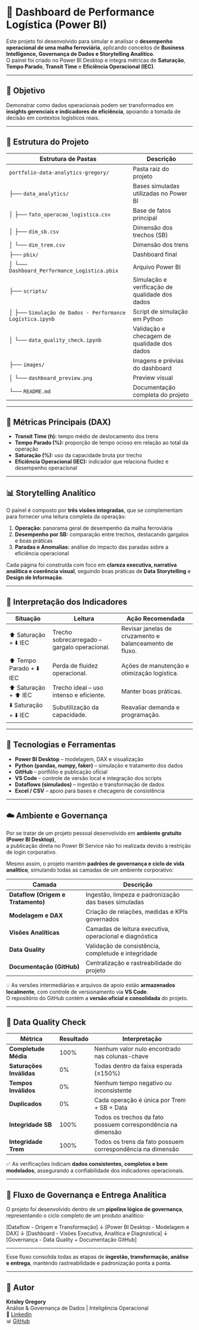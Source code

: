 # 🚂 Dashboard de Performance Logística (Power BI)

Este projeto foi desenvolvido para simular e analisar o **desempenho operacional de uma malha ferroviária**, aplicando conceitos de **Business Intelligence, Governança de Dados e Storytelling Analítico**.  
O painel foi criado no Power BI Desktop e integra métricas de **Saturação**, **Tempo Parado**, **Transit Time** e **Eficiência Operacional (IEC)**.

---

## 🎯 Objetivo
Demonstrar como dados operacionais podem ser transformados em **insights gerenciais e indicadores de eficiência**, apoiando a tomada de decisão em contextos logísticos reais.                

---

## 🧱 Estrutura do Projeto

| Estrutura de Pastas | Descrição |
|----------------------|------------|
| `portfolio-data-analytics-gregory/` | Pasta raiz do projeto |
| ├── `data_analytics/` | Bases simuladas utilizadas no Power BI |
| │ ├── `fato_operacao_logistica.csv` | Base de fatos principal |
| │ ├── `dim_sb.csv` | Dimensão dos trechos (SB) |
| │ └── `dim_trem.csv` | Dimensão dos trens |
| ├── `pbix/` | Dashboard final |
| │ └── `Dashboard_Performance_Logistica.pbix` | Arquivo Power BI |
| ├── `scripts/` | Simulação e verificação de qualidade dos dados |
| │ ├── `Simulação de Dados - Performance Logística.ipynb` | Script de simulação em Python |
| │ └── `data_quality_check.ipynb` | Validação e checagem de qualidade dos dados |
| ├── `images/` | Imagens e prévias do dashboard |
| │ └── `dashboard_preview.png` | Preview visual |
| └── `README.md` | Documentação completa do projeto |

---

## 🧮 Métricas Principais (DAX)
- **Transit Time (h):** tempo médio de deslocamento dos trens  
- **Tempo Parado (%):** proporção de tempo ocioso em relação ao total da operação  
- **Saturação (%):** uso da capacidade bruta por trecho  
- **Eficiência Operacional (IEC):** indicador que relaciona fluidez e desempenho operacional  

---

## 📊 Storytelling Analítico
O painel é composto por **três visões integradas**, que se complementam para fornecer uma leitura completa da operação:

1. **Operação:** panorama geral de desempenho da malha ferroviária  
2. **Desempenho por SB:** comparação entre trechos, destacando gargalos e boas práticas  
3. **Paradas e Anomalias:** análise do impacto das paradas sobre a eficiência operacional  

Cada página foi construída com foco em **clareza executiva, narrativa analítica e coerência visual**, seguindo boas práticas de **Data Storytelling** e **Design de Informação**.

---

## 🧠 Interpretação dos Indicadores

| Situação | Leitura | Ação Recomendada |
|-----------|----------|------------------|
| ⬆️ Saturação + ⬇️ IEC | Trecho sobrecarregado – gargalo operacional. | Revisar janelas de cruzamento e balanceamento de fluxo. |
| ⬆️ Tempo Parado + ⬇️ IEC | Perda de fluidez operacional. | Ações de manutenção e otimização logística. |
| ⬆️ Saturação + ⬆️ IEC | Trecho ideal – uso intenso e eficiente. | Manter boas práticas. |
| ⬇️ Saturação + ⬇️ IEC | Subutilização da capacidade. | Reavaliar demanda e programação. |

---

## 🧩 Tecnologias e Ferramentas
- **Power BI Desktop** – modelagem, DAX e visualização  
- **Python (pandas, numpy, faker)** – simulação e tratamento dos dados  
- **GitHub** – portfólio e publicação oficial  
- **VS Code** – controle de versão local e integração dos scripts  
- **Dataflows (simulados)** – ingestão e transformação de dados  
- **Excel / CSV** – apoio para bases e checagens de consistência  

---

## ☁️ Ambiente e Governança

Por se tratar de um projeto pessoal desenvolvido em **ambiente gratuito (Power BI Desktop)**,  
a publicação direta no Power BI Service não foi realizada devido à restrição de login corporativo.  

Mesmo assim, o projeto mantém **padrões de governança e ciclo de vida analítico**, simulando todas as camadas de um ambiente corporativo:

| Camada | Descrição |
|---------|------------|
| **Dataflow (Origem e Tratamento)** | Ingestão, limpeza e padronização das bases simuladas |
| **Modelagem e DAX** | Criação de relações, medidas e KPIs governados |
| **Visões Analíticas** | Camadas de leitura executiva, operacional e diagnóstica |
| **Data Quality** | Validação de consistência, completude e integridade |
| **Documentação (GitHub)** | Centralização e rastreabilidade do projeto |

💡 As versões intermediárias e arquivos de apoio estão **armazenados localmente**, com controle de versionamento via **VS Code**.  
O repositório do GitHub contém a **versão oficial e consolidada** do projeto.

---

## 🧹 Data Quality Check

| Métrica | Resultado | Interpretação |
|----------|------------|----------------|
| **Completude Média** | 100% | Nenhum valor nulo encontrado nas colunas-chave |
| **Saturações Inválidas** | 0% | Todas dentro da faixa esperada (≤150%) |
| **Tempos Inválidos** | 0% | Nenhum tempo negativo ou inconsistente |
| **Duplicados** | 0% | Cada operação é única por Trem + SB + Data |
| **Integridade SB** | 100% | Todos os trechos da fato possuem correspondência na dimensão |
| **Integridade Trem** | 100% | Todos os trens da fato possuem correspondência na dimensão |

✅ As verificações indicam **dados consistentes, completos e bem modelados**, assegurando a confiabilidade dos indicadores operacionais.

---

## 🔄 Fluxo de Governança e Entrega Analítica

O projeto foi desenvolvido dentro de um **pipeline lógico de governança**, representando o ciclo completo de um produto analítico:

[Dataflow - Origem e Transformação]
↓
[Power BI Desktop - Modelagem e DAX]
↓
[Dashboard - Visões Executiva, Analítica e Diagnóstica]
↓
[Governança - Data Quality + Documentação GitHub]

---

Esse fluxo consolida todas as etapas de **ingestão, transformação, análise e entrega**, 
mantendo rastreabilidade e padronização ponta a ponta.

---

## 👤 Autor
**Krisley Gregory**  
Análise & Governança de Dados | Inteligência Operacional  
📍 [LinkedIn](https://linkedin.com/in/krisleygregory)  
📊 [GitHub](https://github.com/krisleygregory)




